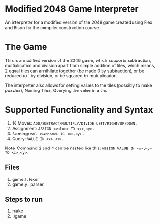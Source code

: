 # Modified 2048 Game Interpreter
An interpreter for a modified version of the 2048 game created using Flex and Bison for the compiler construction course

# The Game
This is a modified version of the 2048 game, which supports subtraction, multiplication and division apart from simple addition of tiles, which means, 2 equal tiles can annihilate together (be made 0 by subtraction), or be reduced to 1 by division, or be squared by multiplication.

The interpreter also allows for setting values to the tiles (possibly to make puzzles), Naming Tiles, Querying the value in a tile. 

# Supported Functionality and Syntax
1. 16 Moves: `ADD/SUBTRACT/MULTIPLY/DIVIDE LEFT/RIGHT/UP/DOWN.`
2. Assignment: `ASSIGN <value> TO <x>,<y>.`
3. Naming: `VAR <varname> IS <x>,<y>.`
4. Query: `VALUE IN <x>,<y>.`

Note: Command 2 and 4 can be nested like this:
`ASSIGN VALUE IN <x>,<y> TO <x>,<y>.`


## Files
1. game.l : lexer
2. game.y : parser


## Steps to run
1. make
2. ./game
